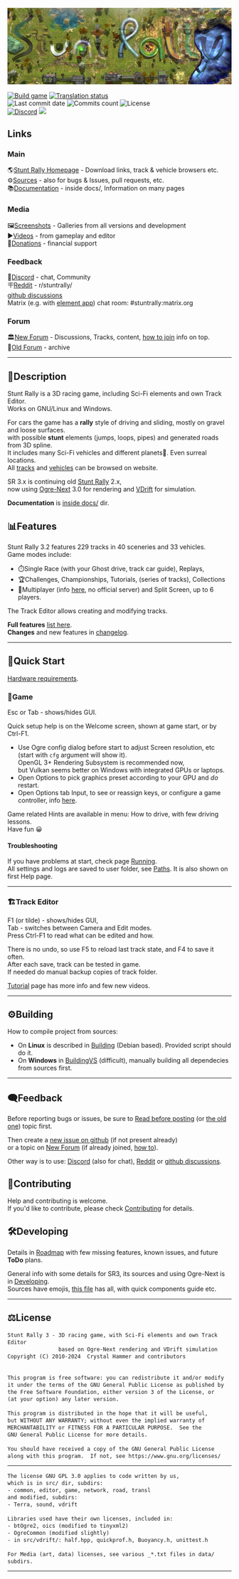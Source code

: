 ![](/data/hud/stuntrally-logo.jpg)

[![Build game](https://github.com/stuntrally/stuntrally3/actions/workflows/build-game.yml/badge.svg)](https://github.com/stuntrally/stuntrally3/actions/workflows/build-game.yml)
[![Translation status](https://hosted.weblate.org/widget/stunt-rally-3/stunt-rally-3/svg-badge.svg)](https://hosted.weblate.org/engage/stunt-rally-3/)  
![Last commit date](https://flat.badgen.net/github/last-commit/stuntrally/stuntrally3)
![Commits count](https://flat.badgen.net/github/commits/stuntrally/stuntrally3)
![License](https://flat.badgen.net/github/license/stuntrally/stuntrally3)  
[![Discord](https://img.shields.io/discord/1239125025395703858?label=Discord&logo=Discord&logoColor=white)](https://discord.gg/TywnXxAtR6)
![](https://img.shields.io/github/downloads/stuntrally/stuntrally3/total.svg)

## Links

### Main
🌎[Stunt Rally Homepage](https://stuntrally.tuxfamily.org/) - Download links, track & vehicle browsers etc.  
⚙️[Sources](https://github.com/stuntrally/stuntrally3/) - also for bugs & Issues, pull requests, etc.  
📚[Documentation](https://github.com/stuntrally/stuntrally3/blob/main/docs/_menu.md) - inside docs/, Information on many pages  

### Media
🖼️[Screenshots](https://stuntrally.tuxfamily.org/gallery) - Galleries from all versions and development  
▶️[Videos](https://www.youtube.com/user/TheCrystalHammer) - from gameplay and editor  
💜[Donations](https://cryham.tuxfamily.org/donate/) - financial support

### Feedback
💬[Discord](https://discord.gg/TywnXxAtR6) - chat, Community  
🪧[Reddit](https://www.reddit.com/r/stuntrally/) - r/stuntrally/  
[github discussions](https://github.com/stuntrally/stuntrally3/discussions)  
Matrix (e.g. with [element app](https://element.io/download)) chat room: #stuntrally:matrix.org  

### Forum  
🏛️[New Forum](https://groups.f-hub.org/stunt-rally/) - Discussions, Tracks, content, [how to join](https://groups.f-hub.org/d/2ftpShKs/) info on top.  
📜[Old Forum](https://forum.freegamedev.net/viewforum.php?f=77) - archive  

------------------------------------------------------------------------------

## 📄Description

Stunt Rally is a 3D racing game, including Sci-Fi elements and own Track Editor.  
Works on GNU/Linux and Windows.  

For cars the game has a **rally** style of driving and sliding, mostly on gravel and loose surfaces.  
with possible **stunt** elements (jumps, loops, pipes) and generated roads from 3D spline.  
It includes many Sci-Fi vehicles and different planets🌌. Even surreal locations.  
All [tracks](https://stuntrally.tuxfamily.org/tracks3) and [vehicles](https://stuntrally.tuxfamily.org/cars) can be browsed on website.

SR 3.x is continuing old [Stunt Rally](https://github.com/stuntrally/stuntrally) 2.x,  
now using [Ogre-Next](https://github.com/OGRECave/ogre-next) 3.0 for rendering and [VDrift](https://github.com/VDrift/vdrift) for simulation.

**Documentation** is [inside docs/](docs/_menu.md) dir.

## 📊Features

Stunt Rally 3.2 features 229 tracks in 40 sceneries and 33 vehicles.  
Game modes include:
* ⏱️Single Race (with your Ghost drive, track car guide), Replays,
* 🏆Challenges, Championships, Tutorials, (series of tracks), Collections
* 👥Multiplayer (info [here](docs/multiplayer.md), no official server) and Split Screen, up to 6 players.  

The Track Editor allows creating and modifying tracks.  

**Full features** [list here](docs/Features.md).  
**Changes** and new features in [changelog](docs/Changelog.md).  

------------------------------------------------------------------------------

## 🚀Quick Start

[Hardware requirements](docs/Running.md#hardware-requirements).

### 🚗Game

Esc or Tab - shows/hides GUI.

Quick setup help is on the Welcome screen, shown at game start, or by Ctrl-F1.  
- Use Ogre config dialog before start to adjust Screen resolution, etc (start with `cfg` argument will show it).  
  OpenGL 3+ Rendering Subsystem is recommended now,  
  but Vulkan seems better on Windows with integrated GPUs or laptops.
- Open Options to pick graphics preset according to your GPU and *do* restart.  
- Open Options tab Input, to see or reassign keys, or configure a game controller, info [here](docs/Running.md#input).  

Game related Hints are available in menu: How to drive, with few driving lessons.  
Have fun 😀

#### Troubleshooting

If you have problems at start, check page [Running](docs/Running.md).  
All settings and logs are saved to user folder, see [Paths](docs/Paths.md). It is also shown on first Help page.

------------------------------------------------------------------------------

### 🏗️Track Editor

F1 (or tilde) - shows/hides GUI,  
Tab - switches between Camera and Edit modes.  
Press Ctrl-F1 to read what can be edited and how.  

There is no undo, so use F5 to reload last track state, and F4 to save it often.  
After each save, track can be tested in game.  
If needed do manual backup copies of track folder.

[Tutorial](docs/Editor.md) page has more info and few new videos.  


------------------------------------------------------------------------------

## ⚙️Building

How to compile project from sources:  
- On **Linux** is described in [Building](docs/Building.md) (Debian based). Provided script should do it.  
- On **Windows** in [BuildingVS](docs/BuildingVS.md) (difficult), manually building all dependecies from sources first.

------------------------------------------------------------------------------

## 🗨️Feedback

Before reporting bugs or issues, be sure to [Read before posting](https://groups.f-hub.org/d/2ftpShKs/-how-to-post-sr3-info-help-links-about-etc-) (or 
[the old one](https://forum.freegamedev.net/viewtopic.php?f=78&t=3814)) topic first.

Then create a [new issue on github](https://github.com/stuntrally/stuntrally3/issues/new) (if not present already)  
or a topic on [New Forum](https://groups.f-hub.org/stunt-rally/) (if already joined, [how to](https://groups.f-hub.org/d/2ftpShKs/)).

Other way is to use:
[Discord](https://discord.gg/TywnXxAtR6) (also for chat),
[Reddit](https://www.reddit.com/r/stuntrally/) or
[github discussions](https://github.com/stuntrally/stuntrally3/discussions).  

## 🤝Contributing

Help and contributing is welcome.  
If you'd like to contribute, please check [Contributing](docs/Contributing.md) for details.  

## 🛠️Developing

Details in [Roadmap](docs/Roadmap.md) with few missing features, known issues, and future **ToDo** plans.  

General info with some details for SR3, its sources and using Ogre-Next is in [Developing](docs/Developing.md).  
Sources have emojis, [this file](/src/emojis.txt) has all, with quick components guide etc.

------------------------------------------------------------------------------

## ⚖️License

    Stunt Rally 3 - 3D racing game, with Sci-Fi elements and own Track Editor
                    based on Ogre-Next rendering and VDrift simulation
    Copyright (C) 2010-2024  Crystal Hammer and contributors


    This program is free software: you can redistribute it and/or modify
    it under the terms of the GNU General Public License as published by
    the Free Software Foundation, either version 3 of the License, or
    (at your option) any later version.

    This program is distributed in the hope that it will be useful,
    but WITHOUT ANY WARRANTY; without even the implied warranty of
    MERCHANTABILITY or FITNESS FOR A PARTICULAR PURPOSE.  See the
    GNU General Public License for more details.

    You should have received a copy of the GNU General Public License
    along with this program.  If not, see https://www.gnu.org/licenses/

------------------------------------------------------------------------------

    The license GNU GPL 3.0 applies to code written by us,
    which is in src/ dir, subdirs:
	- common, editor, game, network, road, transl
	and modified, subdirs:
	- Terra, sound, vdrift

    Libraries used have their own licenses, included in:
	- btOgre2, oics (modified to tinyxml2)
    - OgreCommon (modified slightly)
    - in src/vdrift/: half.hpp, quickprof.h, Buoyancy.h, unittest.h
    
	For Media (art, data) licenses, see various _*.txt files in data/ subdirs.

------------------------------------------------------------------------------
